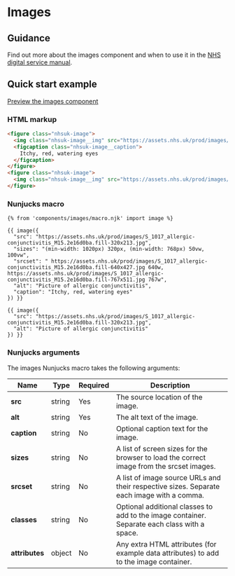 # Images

## Guidance

Find out more about the images component and when to use it in the [NHS digital service manual](https://beta.nhs.uk/service-manual/styles-components-patterns/images).

## Quick start example

[Preview the images component](https://nhsuk.github.io/nhsuk-frontend/components/images/index.html)

### HTML markup

```html
<figure class="nhsuk-image">
  <img class="nhsuk-image__img" src="https://assets.nhs.uk/prod/images/S_1017_allergic-conjunctivitis_M15.2e16d0ba.fill-320x213.jpg" alt="Picture of allergic conjunctivitis" sizes="(min-width: 1020px) 320px, (min-width: 768px) 50vw, 100vw" srcset=" https://assets.nhs.uk/prod/images/S_1017_allergic-conjunctivitis_M15.2e16d0ba.fill-640x427.jpg 640w, https://assets.nhs.uk/prod/images/S_1017_allergic-conjunctivitis_M15.2e16d0ba.fill-767x511.jpg 767w">
  <figcaption class="nhsuk-image__caption">
    Itchy, red, watering eyes
  </figcaption>
</figure>
<figure class="nhsuk-image">
  <img class="nhsuk-image__img" src="https://assets.nhs.uk/prod/images/S_1017_allergic-conjunctivitis_M15.2e16d0ba.fill-320x213.jpg" alt="Picture of allergic conjunctivitis">
</figure>
```

### Nunjucks macro

```
{% from 'components/images/macro.njk' import image %}

{{ image({
  "src": "https://assets.nhs.uk/prod/images/S_1017_allergic-conjunctivitis_M15.2e16d0ba.fill-320x213.jpg",
  "sizes": "(min-width: 1020px) 320px, (min-width: 768px) 50vw, 100vw",
  "srcset": " https://assets.nhs.uk/prod/images/S_1017_allergic-conjunctivitis_M15.2e16d0ba.fill-640x427.jpg 640w, https://assets.nhs.uk/prod/images/S_1017_allergic-conjunctivitis_M15.2e16d0ba.fill-767x511.jpg 767w",
  "alt": "Picture of allergic conjunctivitis",
  "caption": "Itchy, red, watering eyes"
}) }}

{{ image({
  "src": "https://assets.nhs.uk/prod/images/S_1017_allergic-conjunctivitis_M15.2e16d0ba.fill-320x213.jpg",
  "alt": "Picture of allergic conjunctivitis"
}) }}
```

### Nunjucks arguments

The images Nunjucks macro takes the following arguments:

| Name                    | Type     | Required  | Description             |
| ------------------------|----------|-----------|-------------------------|
| **src**                 | string   | Yes       | The source location of the image. |
| **alt**                 | string   | Yes       | The alt text of the image. |
| **caption**             | string   | No        | Optional caption text for the image. |
| **sizes**               | string   | No        | A list of screen sizes for the browser to load the correct image from the srcset images. |
| **srcset**              | string   | No        | A list of image source URLs and their respective sizes. Separate each image with a comma. |
| **classes**             | string   | No        | Optional additional classes to add to the image container. Separate each class with a space. |
| **attributes**          | object   | No        | Any extra HTML attributes (for example data attributes) to add to the image container. |
